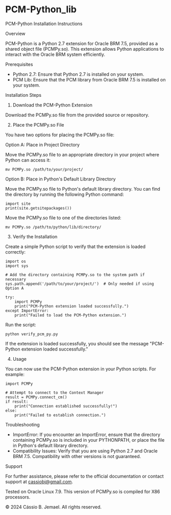 # PCM-Python_lib

PCM-Python Installation Instructions

Overview

PCM-Python is a Python 2.7 extension for Oracle BRM 7.5, provided as a shared object file (PCMPy.so). This extension allows Python applications to interact with the Oracle BRM system efficiently.

Prerequisites

- Python 2.7: Ensure that Python 2.7 is installed on your system.
- PCM Lib: Ensure that the PCM library from Oracle BRM 7.5 is installed on your system.

Installation Steps

1. Download the PCM-Python Extension

Download the PCMPy.so file from the provided source or repository.

2. Place the PCMPy.so File

You have two options for placing the PCMPy.so file:

Option A: Place in Project Directory

Move the PCMPy.so file to an appropriate directory in your project where Python can access it:

    mv PCMPy.so /path/to/your/project/

Option B: Place in Python's Default Library Directory

Move the PCMPy.so file to Python's default library directory. You can find the directory by running the following Python command:

    import site
    print(site.getsitepackages())

Move the PCMPy.so file to one of the directories listed:

    mv PCMPy.so /path/to/python/lib/directory/

3. Verify the Installation

Create a simple Python script to verify that the extension is loaded correctly:

    import os
    import sys

    # Add the directory containing PCMPy.so to the system path if necessary
    sys.path.append('/path/to/your/project/')  # Only needed if using Option A

    try:
        import PCMPy
        print("PCM-Python extension loaded successfully.")
    except ImportError:
        print("Failed to load the PCM-Python extension.")

Run the script:

    python verify_pcm_py.py

If the extension is loaded successfully, you should see the message "PCM-Python extension loaded successfully."

4. Usage

You can now use the PCM-Python extension in your Python scripts. For example:

    import PCMPy

    # Attempt to connect to the Context Manager
    result = PCMPy.connect_cm()
    if result:
        print("Connection established successfully!")
    else:
        print("Failed to establish connection.")

Troubleshooting

- ImportError: If you encounter an ImportError, ensure that the directory containing PCMPy.so is included in your PYTHONPATH, or place the file in Python's default library directory.
- Compatibility Issues: Verify that you are using Python 2.7 and Oracle BRM 7.5. Compatibility with other versions is not guaranteed.

Support

For further assistance, please refer to the official documentation or contact support at cassiobj@gmail.com.

Tested on Oracle Linux 7.9. This version of PCMPy.so is compiled for X86 processors.

© 2024 Cássio B. Jemael. All rights reserved.
